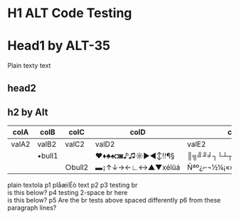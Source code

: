 # H1 ALT Code Testing
# Head1 by ALT-35
Plain texty text
## head2
## h2 by Alt

| colA  | colB   | colC   | colD            | colE                |
|-------|--------|--------|-----------------|---------------------|
| valA2 | valB2  | valC2  | valD2           | valE2               |
|       | •bull1 |        | ♥♦♣♠◘◙♪♫☼►◄↕‼¶§ | ║╗╝╜╛┐└┴┬├─┼╞╟╚╔╩╦╠ |
|       |        | ○bull2 | ▬↨↑↓→←∟↔▲▼xéîûá | Ñªº¿⌐¬½¼¡«»│┤╡╢╖╕╣  |

plain textola p1
plåæïÉò text p2
p3 testing br <br> is this below?
p4 testing 2-space br here  
is this below?
p5 Are the br tests above spaced differently
p6 from these paragraph lines?
